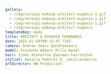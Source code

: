 ```yaml
---
gallery:
  - /img/verospi-makeup-arkitect-eugenia-3.gif
  - /img/verospi-makeup-arkitect-eugenia-2.gif
  - /img/verospi-makeup-arkitect-eugenia-1.gif
  - /img/verospi-makeup-arkitect-eugenia
templateKey: moda
title: ARKITECT & EUGENIA FERNÁNDEZ
date: 2022-01-04T00:15:47.714Z
camera: Andrea Swarz @andreaswarz
model: Fernanda Abbott Milla Natel
hair: Simón Atehortúa @saimon.hairstyles
stylist: Natalia Ramírez @__nataliaramirez
artDirector: NN Producción
---
```

